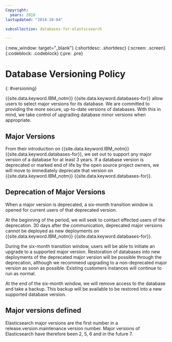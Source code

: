 ```yaml
---
Copyright:
  years: 2018
lastupdated: "2018-10-04"

subcollection: databases-for-elasticsearch

---
```


{:new_window: target="_blank"}
{:shortdesc: .shortdesc}
{:screen: .screen}
{:codeblock: .codeblock}
{:pre: .pre}


# Database Versioning Policy
{: #versioning}

{{site.data.keyword.IBM_notm}} {{site.data.keyword.databases-for}} allow users to select major versions for its database. We are committed to providing the more secure, up-to-date versions of databases. With this in mind, we take control of upgrading database minor versions when appropriate.

## Major Versions

From their introduction on {{site.data.keyword.IBM_notm}} {{site.data.keyword.databases-for}}, we set out to support any major version of a database for at least 3 years. If a database version is deprecated or marked end of life by the open source project owners, we will move to immediately deprecate that version on {{site.data.keyword.IBM_notm}} {{site.data.keyword.databases-for}}.

## Deprecation of Major Versions 

When a major version is deprecated, a six-month transition window is opened for current users of that deprecated version.

At the beginning of the period, we will seek to contact effected users of the deprecation. 30 days after the communication, deprecated major versions cannot be deployed as new deployments on {{site.data.keyword.IBM_notm}} {{site.data.keyword.databases-for}}.

During the six-month transition window, users will be able to initiate an upgrade to a supported major version. Restoration of databases into new deployments of the deprecated major version will be possible through the deprecation, although we recommend upgrading to a non-deprecated major version as soon as possible. Existing customers instances will continue to run as normal.

At the end of the six-month window, we will remove access to the database and take a backup. This backup will be available to be restored into a new supported database version.

## Major versions defined

Elasticsearch major versions are the first number in a release.version.maintenance version number. Major versions of Elasticsearch have therefore been 2, 5, 6 and in the future 7.

